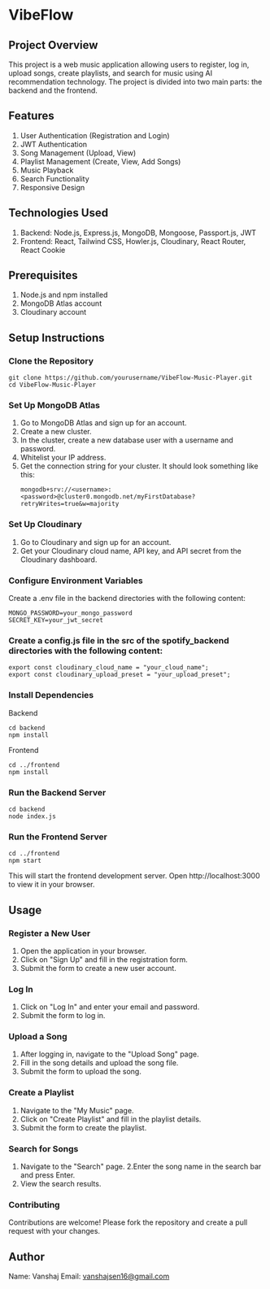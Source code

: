 # VibeFlow
## Project Overview
This project is a web music application allowing users to register, log in, upload songs, create playlists, and search for music using AI recommendation technology. The project is divided into two main parts: the backend and the frontend.
## Features
1. User Authentication (Registration and Login)
2. JWT Authentication
3. Song Management (Upload, View)
4. Playlist Management (Create, View, Add Songs)
5. Music Playback
6. Search Functionality
7. Responsive Design
## Technologies Used
1. Backend: Node.js, Express.js, MongoDB, Mongoose, Passport.js, JWT
2. Frontend: React, Tailwind CSS, Howler.js, Cloudinary, React Router, React Cookie
## Prerequisites
1. Node.js and npm installed
2. MongoDB Atlas account
3. Cloudinary account
## Setup Instructions
### Clone the Repository
```
git clone https://github.com/yourusername/VibeFlow-Music-Player.git
cd VibeFlow-Music-Player
```
### Set Up MongoDB Atlas
 1. Go to MongoDB Atlas and sign up for an account.
 2. Create a new cluster.
 3. In the cluster, create a new database user with a username and password.
 4. Whitelist your IP address.
 5. Get the connection string for your cluster. It should look something like this:
    ```
    mongodb+srv://<username>:<password>@cluster0.mongodb.net/myFirstDatabase?retryWrites=true&w=majority
    ```
### Set Up Cloudinary
 1. Go to Cloudinary and sign up for an account.
 2. Get your Cloudinary cloud name, API key, and API secret from the Cloudinary dashboard.
### Configure Environment Variables
Create a .env file in the backend directories with the following content:
```
MONGO_PASSWORD=your_mongo_password
SECRET_KEY=your_jwt_secret
```
### Create a config.js file in the src of the spotify_backend directories with the following content:
```
export const cloudinary_cloud_name = "your_cloud_name";
export const cloudinary_upload_preset = "your_upload_preset";
```
### Install Dependencies
Backend
```
cd backend
npm install
```

Frontend
```
cd ../frontend
npm install
```
### Run the Backend Server
```
cd backend
node index.js
```
### Run the Frontend Server
```
cd ../frontend
npm start
```
This will start the frontend development server. Open http://localhost:3000 to view it in your browser.

## Usage
### Register a New User
1. Open the application in your browser.
2. Click on "Sign Up" and fill in the registration form.
3. Submit the form to create a new user account.
### Log In
1. Click on "Log In" and enter your email and password.
2. Submit the form to log in.
### Upload a Song
1. After logging in, navigate to the "Upload Song" page.
2. Fill in the song details and upload the song file.
3. Submit the form to upload the song.
### Create a Playlist
1. Navigate to the "My Music" page.
2. Click on "Create Playlist" and fill in the playlist details.
3. Submit the form to create the playlist.
### Search for Songs
1. Navigate to the "Search" page.
2.Enter the song name in the search bar and press Enter.
3. View the search results.
### Contributing
Contributions are welcome! Please fork the repository and create a pull request with your changes.
## Author 
Name: Vanshaj
Email: vanshajsen16@gmail.com
